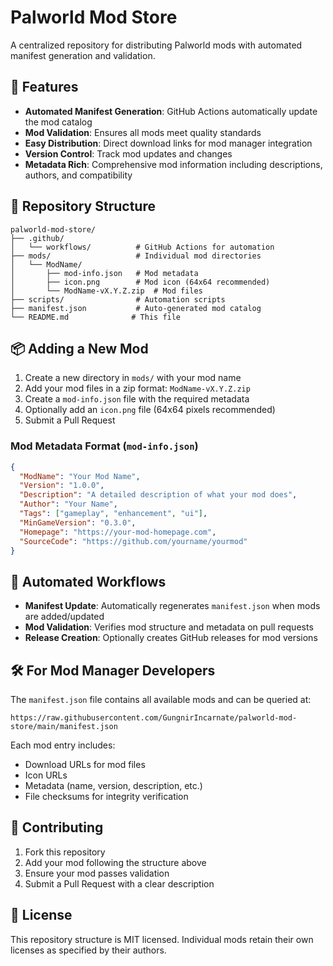 # Palworld Mod Store

A centralized repository for distributing Palworld mods with automated manifest generation and validation.

## 🚀 Features

- **Automated Manifest Generation**: GitHub Actions automatically update the mod catalog
- **Mod Validation**: Ensures all mods meet quality standards
- **Easy Distribution**: Direct download links for mod manager integration
- **Version Control**: Track mod updates and changes
- **Metadata Rich**: Comprehensive mod information including descriptions, authors, and compatibility

## 📁 Repository Structure

```
palworld-mod-store/
├── .github/
│   └── workflows/          # GitHub Actions for automation
├── mods/                   # Individual mod directories
│   └── ModName/
│       ├── mod-info.json   # Mod metadata
│       ├── icon.png        # Mod icon (64x64 recommended)
│       └── ModName-vX.Y.Z.zip  # Mod files
├── scripts/                # Automation scripts
├── manifest.json           # Auto-generated mod catalog
└── README.md              # This file
```

## 📦 Adding a New Mod

1. Create a new directory in `mods/` with your mod name
2. Add your mod files in a zip format: `ModName-vX.Y.Z.zip`
3. Create a `mod-info.json` file with the required metadata
4. Optionally add an `icon.png` file (64x64 pixels recommended)
5. Submit a Pull Request

### Mod Metadata Format (`mod-info.json`)

```json
{
  "ModName": "Your Mod Name",
  "Version": "1.0.0",
  "Description": "A detailed description of what your mod does",
  "Author": "Your Name",
  "Tags": ["gameplay", "enhancement", "ui"],
  "MinGameVersion": "0.3.0",
  "Homepage": "https://your-mod-homepage.com",
  "SourceCode": "https://github.com/yourname/yourmod"
}
```

## 🔄 Automated Workflows

- **Manifest Update**: Automatically regenerates `manifest.json` when mods are added/updated
- **Mod Validation**: Verifies mod structure and metadata on pull requests
- **Release Creation**: Optionally creates GitHub releases for mod versions

## 🛠 For Mod Manager Developers

The `manifest.json` file contains all available mods and can be queried at:
```
https://raw.githubusercontent.com/GungnirIncarnate/palworld-mod-store/main/manifest.json
```

Each mod entry includes:
- Download URLs for mod files
- Icon URLs
- Metadata (name, version, description, etc.)
- File checksums for integrity verification

## 📝 Contributing

1. Fork this repository
2. Add your mod following the structure above
3. Ensure your mod passes validation
4. Submit a Pull Request with a clear description

## 📄 License

This repository structure is MIT licensed. Individual mods retain their own licenses as specified by their authors.